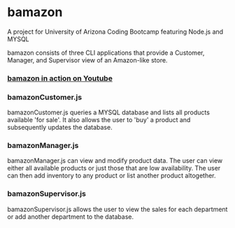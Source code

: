 # bamazon

A project for University of Arizona Coding Bootcamp featuring Node.js and MYSQL

bamazon consists of three CLI applications that provide a Customer, Manager, and Supervisor view of an Amazon-like 
store.

### [bamazon in action on Youtube](https://youtu.be/i47-i1prImk)


### bamazonCustomer.js

bamazonCustomer.js queries a MYSQL database and lists all products available 'for sale'.  It also allows the user to 'buy' 
a product and subsequently updates the database.

### bamazonManager.js

bamazonManager.js can view and modify product data.  The user can view either all available products or just those that 
are low availability.  The user can then add inventory to any product or list another product altogether.

### bamazonSupervisor.js

bamazonSupervisor.js allows the user to view the sales for each department or add another department to the database.



